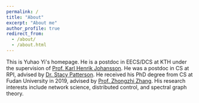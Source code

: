```yaml
---
permalink: /
title: "About"
excerpt: "About me"
author_profile: true
redirect_from:
  - /about/
  - /about.html
---
```


This is Yuhao Yi's homepage. He is a postdoc in EECS/DCS at KTH under the supervision of <u><a href="https://people.kth.se/~kallej/">Prof. Karl Henrik Johansson</a></u>. He was a postdoc in CS at RPI, advised by <u><a href="https://www.cs.rpi.edu/~pattes3/">Dr. Stacy Patterson</a></u>. He received his PhD degree from CS at Fudan University in 2019, advised by <u><a href="http://homepage.fudan.edu.cn/zhangzz/">Prof. Zhongzhi Zhang</a></u>. His research interests include network science, distributed control, and spectral graph theory.
